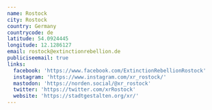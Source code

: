 ```yaml
---
name: Rostock
city: Rostock
country: Germany
countrycode: de
latitude: 54.0924445
longitude: 12.1286127
email: rostock@extinctionrebellion.de
publiciseemail: true
links:
  facebook: 'https://www.facebook.com/ExtinctionRebellionRostock'
  instagram: 'https://www.instagram.com/xr_rostock/'
  mastodon: 'https://norden.social/@xr_rostock'
  twitter: 'https://twitter.com/xrRostock'
  website: 'https://stadtgestalten.org/xr/'
---
```



